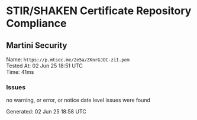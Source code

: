 # STIR/SHAKEN Certificate Repository Compliance

## Martini Security

Name: `https://p.mtsec.me/2e5a/ZKnrGJOC-ziI.pem`\
Tested At: 02 Jun 25 18:51 UTC\
Time: 41ms

### Issues

no warning, or error, or notice date level issues were found

Generated: 02 Jun 25 18:58 UTC